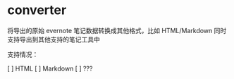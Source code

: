 # converter

将导出的原始 evernote 笔记数据转换成其他格式，比如 HTML/Markdown
同时支持导出到其他支持的笔记工具中

支持情况：

[ ] HTML
[ ] Markdown
[ ] ???
